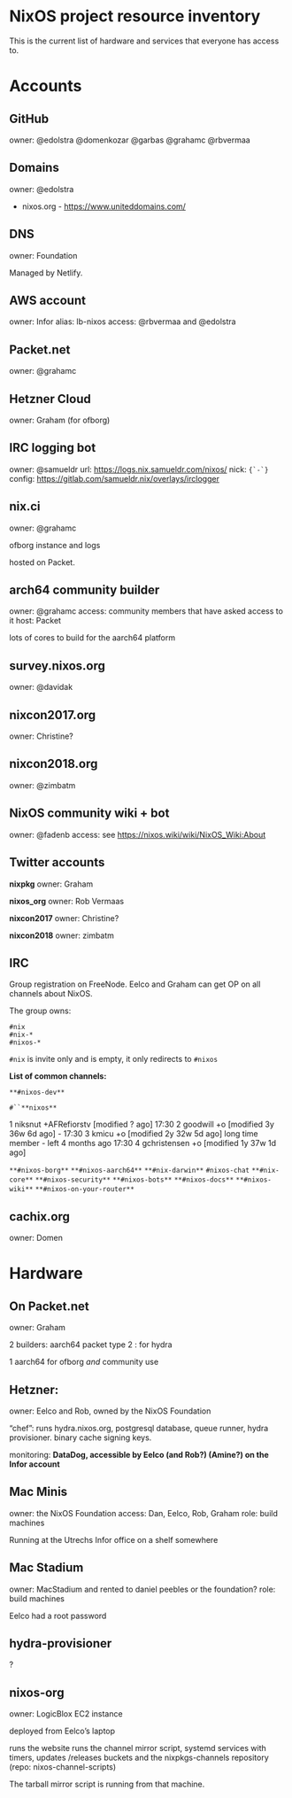 # NixOS project resource inventory

This is the current list of hardware and services that everyone has access to.

# Accounts
## GitHub

owner: @edolstra @domenkozar @garbas @grahamc @rbvermaa

## Domains

owner: @edolstra
* nixos.org - https://www.uniteddomains.com/

## DNS

owner: Foundation

Managed by Netlify.

## AWS account

owner: Infor
alias: lb-nixos
access: @rbvermaa and @edolstra

## Packet.net

owner: @grahamc

## Hetzner Cloud

owner: Graham
(for ofborg)

## IRC logging bot

owner: @samueldr
url: https://logs.nix.samueldr.com/nixos/
nick: <code>{\`-\`}</code>
config: https://gitlab.com/samueldr.nix/overlays/irclogger

## nix.ci

owner: @grahamc

ofborg instance and logs

hosted on Packet.

## arch64 community builder

owner: @grahamc
access: community members that have asked access to it
host: Packet

lots of cores to build for the aarch64 platform

## survey.nixos.org

owner: @davidak

## nixcon2017.org

owner: Christine?


## nixcon2018.org

owner: @zimbatm

## NixOS community wiki + bot

owner: @fadenb
access: see https://nixos.wiki/wiki/NixOS_Wiki:About

## Twitter accounts

**nixpkg**
owner: Graham

**nixos_org**
owner: Rob Vermaas

**nixcon2017**
owner: Christine?

**nixcon2018**
owner: zimbatm


## IRC

Group registration on FreeNode. Eelco and Graham can get OP on all channels about NixOS.

The group owns:

    #nix
    #nix-*
    #nixos-*

`#nix` is invite only and is empty, it only redirects to `#nixos`

**List of common channels:**

`**#nixos-dev**`

`#``**nixos**`

1 niksnut +AFRefiorstv [modified ? ago]
17:30 2 goodwill +o [modified 3y 36w 6d ago]  - 
17:30 3 kmicu +o [modified 2y 32w 5d ago]   long time member - left 4 months ago
17:30 4 gchristensen +o [modified 1y 37w 1d ago]

`**#nixos-borg**`
`**#nixos-aarch64**`
`**#nix-darwin**`
`#nixos-chat`
`**#nix-core**`
`**#nixos-security**`
`**#nixos-bots**`
`**#nixos-docs**`
`**#nixos-wiki**`
`**#nixos-on-your-router**`




## cachix.org

owner: Domen

# Hardware
## On Packet.net

owner: Graham


2 builders: aarch64 packet type 2 : for hydra

1 aarch64 for ofborg *and* community use

## Hetzner:

owner: Eelco and Rob, owned by the NixOS Foundation

“chef”: runs hydra.nixos.org, postgresql database, queue runner, hydra provisioner. binary cache signing keys.

monitoring:
**DataDog, accessible by Eelco (and Rob?) (Amine?) on the Infor account**

## Mac Minis

owner: the NixOS Foundation
access: Dan, Eelco, Rob, Graham
role: build machines

Running at the Utrechs Infor office on a shelf somewhere

## Mac Stadium

owner: MacStadium and rented to daniel peebles or the foundation?
role: build machines

Eelco had a root password

## hydra-provisioner

?

## nixos-org

owner: LogicBlox EC2 instance

deployed from Eelco’s laptop

runs the website
runs the channel mirror script, systemd services with timers, updates /releases buckets and the nixpkgs-channels repository (repo: nixos-channel-scripts)

The tarball mirror script is running from that machine.
